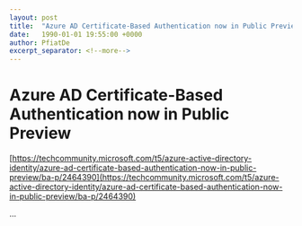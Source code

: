 ```yaml
---
layout: post
title:  "Azure AD Certificate-Based Authentication now in Public Preview"
date:   1990-01-01 19:55:00 +0000
author: PfiatDe
excerpt_separator: <!--more-->
---
```


# Azure AD Certificate-Based Authentication now in Public Preview

[https://techcommunity.microsoft.com/t5/azure-active-directory-identity/azure-ad-certificate-based-authentication-now-in-public-preview/ba-p/2464390](https://techcommunity.microsoft.com/t5/azure-active-directory-identity/azure-ad-certificate-based-authentication-now-in-public-preview/ba-p/2464390)

...
<!--more-->
